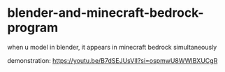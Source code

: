 # blender-and-minecraft-bedrock-program
when u model in blender, it appears in minecraft bedrock simultaneously

demonstration: https://youtu.be/B7dSEJUsVlI?si=ospmwU8WWIBXUCgR
